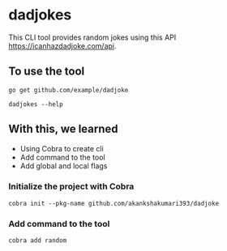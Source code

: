 # dadjokes
This CLI tool provides random jokes using this API https://icanhazdadjoke.com/api. 


## To use the tool 
```
go get github.com/example/dadjoke
```

```
dadjokes --help
```

## With this, we learned
* Using Cobra to create cli
* Add command to the tool
* Add global and local flags

### Initialize the project with Cobra
```
cobra init --pkg-name github.com/akankshakumari393/dadjoke
```

### Add command to the tool
```
cobra add random
```
